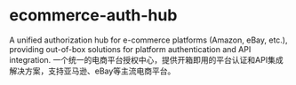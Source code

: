# ecommerce-auth-hub
A unified authorization hub for e-commerce platforms (Amazon, eBay, etc.), providing out-of-box solutions for platform authentication and API integration.  一个统一的电商平台授权中心，提供开箱即用的平台认证和API集成解决方案，支持亚马逊、eBay等主流电商平台。

